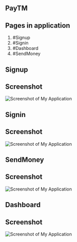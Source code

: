 ## PayTM

## Pages in application
1. #Signup
2. #Signin
3. #Dashboard
4. #SendMoney

## Signup
## Screenshot

![Screenshot of My Application](../../screenshot/SignupPageScreenshot.png)

## Signin
## Screenshot

![Screenshot of My Application](../../screenshot/SigninPageScreenshot.png)

## SendMoney
## Screenshot

![Screenshot of My Application](../../screenshot/SendMoney.png)


## Dashboard
## Screenshot

![Screenshot of My Application](../../screenshot/DashboardPageScreenshot.png)

